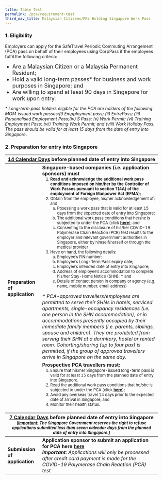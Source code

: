 ```yaml
---
title: Table Test
permalink: /pca/requirement-test
third_nav_title: Malaysian Citizens/PRs Holding Singapore Work Pass
---
```


### 1. Eligibility 

<span class="font-size:16px;">Employers can apply for the SafeTravel Periodic Commuting Arrangement (PCA) pass on behalf of their employees using CorpPass if the employees fulfil the following criteria:</span>
<ol style="list-style-type: disc;">
 <li style="font-size:18px;">Are a Malaysian Citizen or a Malaysia Permanent Resident;</li>
            <li style="font-size:18px;">Hold a valid long-term passes* for business and work purposes in Singapore; and</li>
 <li style="font-size:18px;">Are willing to spend at least 90 days in Singapore for work upon entry.</li>
            </ol>
 <span class="font-size:16px;"><i>* Long-term pass holders eligible for the PCA are holders of the following MOM-issued work passes:(i) Empployment pass; (ii) EntrePass; (iii) Personalised Employment Pass;(iv) S Pass; (v) Work Permit; (vi) Training Employment Pass; (vii) Training Work Permit; and (viii) Work Holiday Pass. The pass should be valid for at least 15 days from the date of entry into Singapore.</i></span>
 
### 2. Preparation for entry into Singapore

<table>
<thead>
  <tr>
    <th colspan="2" style="font-size:16px;"><b><u>14 Calendar Days</u></b> before planned date of entry into Singapore</th>
    <!-- <th>Scenarios</th>
   <th>Charging Policy for C+ treatment</th> -->
  </tr>
</thead>
<tbody>
  <tr>
    <td rowspan="2" style="font-size:16px;"><b>Preparation of application</b></td>
    <td style="font-size:16px;"><b>Singapore-based companies (i.e. application sponsors) must</b>
      <ol style="margin-top:0px; ">
       <li style="font-size:13px; margin-top:0px; margin-bottom:0px;  "><b>Read and acknowledge the additional work pass conditions imposed on him/her by the Controller of Work Passes pursuant to section 7(4A) of the employment of Foreign Manpower Act (EFMA);</b></li>
      <li style="font-size:13px; margin-top:0px; margin-bottom:0px;"> Obtain from the employee, his/her acknowledgement of; and
        <ol style="margin-top:0px; list-style-type: lower-alpha;">
         <li style="font-size:13px; margin-top:0px; margin-bottom:0px;"> Posessing a work pass that is valid for at least 15 days from the expected date of entry into Singapore;</li>
          <li style="font-size:13px; margin-top:0px; margin-bottom:0px;"> The additional work pass conditions that he/she is subjected to under the PCA (click <b><u>here</u></b>); and</li>
          <li style="font-size:13px; margin-top:0px; margin-bottom:0px;"> Consenting to the disclosure of his/her COVID-19 Polymerase Chain Reaction (PCR) test results to the employer and relevant government authorities in Singapore, either by himself/herself or through the medical provider</li>
         </ol>   
       </li>
      <li style="font-size:13px; margin-top:0px; margin-bottom:0px;">Have on hand, the following details:
        <ol style="margin-top:0px; list-style-type: lower-alpha;">
         <li style="font-size:13px; margin-top:0px; margin-bottom:0px;"> Employee’s FIN number; </li>
          <li style="font-size:13px; margin-top:0px; margin-bottom:0px;"> Employee’s Long-Term Pass expiry date; </li>
          <li style="font-size:13px; margin-top:0px; margin-bottom:0px;"> Employee’s intended date of entry into Singapore; </li>
         <li style="font-size:13px; margin-top:0px; margin-bottom:0px;"> Address of employee’s accommodation to complete his/her Stay-Home Notice (SHN); * and </li>
         <li style="font-size:13px; margin-top:0px; margin-bottom:0px;"> Details of contact person in company or agency (e.g. name, mobile number, email address) </li>
         </ol>   
       </li>
      </ol>   
     <p style="font-size:16px; margin-top:0px; margin-bottom:0px;"><i>* PCA-approved travellers/employees are permitted to serve their SHNs in hotels, serviced apartments, single-occupancy residences (i.e. one person in the SHN accommodation), or in accommodations presently occupied by their immediate family members (i.e. parents, siblings, spouse and children). They are prohibited from serving their SHN at a dormitory, hostel or rented room. Cohorting/sharing (up to four pax) is permitted, if the group of approved travellers arrive in Singapore on the same day.</i> </p> 
    </td>
  </tr>
  <tr>
  <td style="font-size:16px;"><b> Prospective PCA travellers must:</b>
 <ol style="margin-top:0px;">
      <li style="font-size:13px; margin-top:0px; margin-bottom:0px;"> Ensure that his/her Singapore-issued long-term pass is valid for at least 15 days from the planned date of entry into Singapore; </li>
      <li style="font-size:13px; margin-top:0px; margin-bottom:0px;">  Read the additional work pass conditions that he/she is subjected to under the PCA (click <b><u>here</u></b>); </li>
      <li style="font-size:13px; margin-top:0px; margin-bottom:0px;"> Avoid any overseas travel 14 days prior to the expected date of arrival in Singapore; and </li>
  <li style="font-size:13px; margin-top:0px; margin-bottom:0px;"> Monitor their health status. </li>
      </ol>        
   </td>
  </tr>
  <thead>
  <tr>
    <th colspan="2" style="font-size:16px;"><b><u>7 Calendar Days</u></b> before planned date of entry into Singapore
       <p style="font-size:13px; margin-top:0px; margin-bottom:0px;"><i>[<b><u>Important:</u></b>  The Singapore Government reserves the right to refuse applications submitted less than seven calendar days from the planned date of entry into Singapore.]</i></p>
       </th>
  </tr>
  </thead>
  <tr>
    <td rowspan="2" style="font-size:16px;"><b>Submission of application</b></td>
    <td style="font-size:16px;"><b>Application sponsor to submit an application for PCA here <a href="/apply-now"> here</a></b>
     <p style="font-size:16px; margin-top:0px; margin-bottom:0px;"> <i><b>Important:</b> Applications will only be processed after credit card payment is made for the COVID-19 Polymerase Chain Reaction (PCR) test.</i></p>
    </td>
  </tr>
</tbody>
</table>

